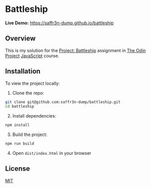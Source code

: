 # Battleship

**Live Demo:** https://saffr3n-dump.github.io/battleship

## Overview

This is my solution for the [Project: Battleship](https://www.theodinproject.com/lessons/node-path-javascript-battleship) assignment in [The Odin Project](https://www.theodinproject.com) [JavaScript](https://www.theodinproject.com/paths/full-stack-javascript/courses/javascript) course.

## Installation

To view the project locally:

1. Clone the repo:

```bash
git clone git@github.com:saffr3n-dump/battleship.git
cd battleship
```

2. Install dependencies:

```bash
npm install
```

3. Build the project:

```bash
npm run build
```

4. Open `dist/index.html` in your browser

## License

[MIT](https://opensource.org/license/MIT)

